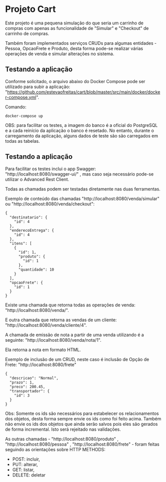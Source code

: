 # Projeto Cart

Este projeto é uma pequena simulação do que seria um carrinho de compras com apenas as funcionalidade de "Simular" e "Checkout" de carrinho de compras.

Também foram implementados serviços CRUDs para algumas entidades - Pessoa, OpcaoFrete e Produto, desta forma pode-se realizar várias operações de venda e simular alterações no sistema. 

## Testando a aplicação

Conforme solicitado, o arquivo abaixo do Docker Compose pode ser utilizado para subir a aplicação: "https://github.com/estevaofreitas/cart/blob/master/src/main/docker/docker-compose.yml".

Comando:

```
docker-compose up
```

OBS: para facilitar os testes, a imagem do banco é a oficial do PostgreSQL e a cada reinício da aplicação o banco é resetado. 
No entanto, durante o carregamento da aplicação, alguns dados de teste são são carregados em todas as tabelas.

## Testando a aplicação

Para facilitar os testes inclui o app Swagger: "http://localhost:8080/swagger-ui/" , mas caso seja necessário pode-se utilizar o Advanced Rest Client.

Todas as chamadas podem ser testadas diretamente nas duas ferramentas.

Exemplo de conteúdo das chamadas "http://localhost:8080/venda/simular" ou "http://localhost:8080/venda/checkout":

```
{
  "destinatario": {
    "id": 4
  },
  "enderecoEntrega": {
    "id": 4
  },
  "itens": [
    {
      "id": 1,
      "produto": {
        "id": 1
      },
      "quantidade": 10
    }
  ],
  "opcaoFrete": {
    "id": 1
  }
}
```
Existe uma chamada que retorna todas as operações de venda: "http://localhost:8080/venda/".

E outra chamada que retorna as vendas de um cliente: "http://localhost:8080/venda/cliente/4".

A chamada de emissão de nota a partir de uma venda utilizando é a seguinte: "http://localhost:8080/venda/nota/1".

Ela retorna a nota em formato HTML.

Exemplo de inclusão de um CRUD, neste caso é inclusão de Opção de Frete: "http://localhost:8080/frete"

```
{
  "descricao": "Normal",
  "prazo": 1,
  "preco": 200.45,
  "transportador": {
    "id": 3
  }
}
```
Obs: Somente os ids são necessários para estabelecer os relacionamentos dos objetos, desta forma sempre envie os ids como foi feito acima. 
Também não envie os ids dos objetos que ainda serão salvos pois eles são gerados de forma incremental. Isto será rejeitado nas validações.

As outras chamadas - "http://localhost:8080/produto" , "http://localhost:8080/pessoa" , "http://localhost:8080/frete" - foram feitas seguindo as orientações sobre HTTP METHODS:
- POST: incluir, 
- PUT: alterar,
- GET: listar,
- DELETE: deletar
